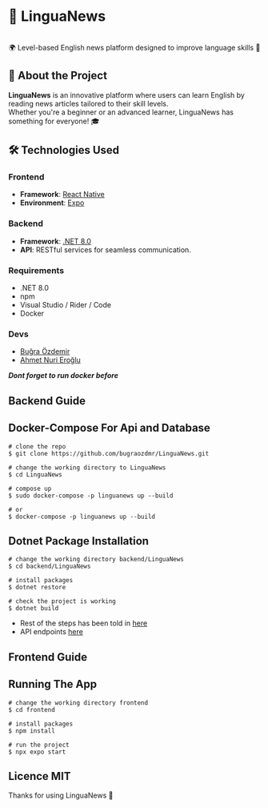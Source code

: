 # 📖 LinguaNews

<p align="center">
  <br>
  <span>🌍 Level-based English news platform designed to improve language skills 🌟</span>
  <br>
</p>

## 🚀 About the Project

**LinguaNews** is an innovative platform where users can learn English by reading news articles tailored to their skill levels.  
Whether you're a beginner or an advanced learner, LinguaNews has something for everyone! 🎓



## 🛠️ Technologies Used

### **Frontend**
- **Framework**: [React Native](https://reactnative.dev/)
- **Environment**: [Expo](https://expo.dev/)

### **Backend**
- **Framework**: [.NET 8.0](https://dotnet.microsoft.com/en-us/download/dotnet/8.0)
- **API**: RESTful services for seamless communication.

### Requirements
- .NET 8.0 
- npm
- Visual Studio / Rider / Code
- Docker

### Devs
- [Buğra Özdemir](https://github.com/bugraozdmr)
- [Ahmet Nuri Eroğlu](https://github.com/anurieroglu)

**_Dont forget to run docker before_**

## Backend Guide

## Docker-Compose For Api and Database
```console
# clone the repo
$ git clone https://github.com/bugraozdmr/LinguaNews.git

# change the working directory to LinguaNews
$ cd LinguaNews

# compose up
$ sudo docker-compose -p linguanews up --build

# or
$ docker-compose -p linguanews up --build
```

## Dotnet Package Installation
```console
# change the working directory backend/LinguaNews
$ cd backend/LinguaNews

# install packages
$ dotnet restore

# check the project is working
$ dotnet build
```

- Rest of the steps has been told in [here](https://github.com/bugraozdmr/LinguaNews/blob/main/backend/README.md)
- API endpoints [here](https://github.com/bugraozdmr/LinguaNews/tree/main/backend/LinguaNews#readme)

## Frontend Guide
## Running The App
```console
# change the working directory frontend
$ cd frontend

# install packages
$ npm install

# run the project
$ npx expo start
```

## Licence MIT

Thanks for using LinguaNews 🎉